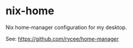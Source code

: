 # nix-home
Nix home-manager configuration for my desktop.

See: https://github.com/rycee/home-manager


